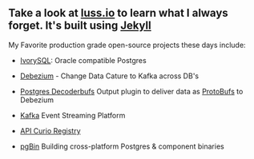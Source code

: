 ## Take a look at [luss.io](http://luss.io) to learn what I always forget.  It's built using [Jekyll](https://jekyllrb.com)

My Favorite production grade open-source projects these days include:
  
  - [IvorySQL](https://github.com/IvorySQl/IvorySQL): Oracle compatible Postgres

  - [Debezium](https://github.com/debezium/debezium) - Change Data Cature to Kafka across DB's
  - [Postgres Decoderbufs](https://github.com/debezium/postgres-decoderbufs) Output plugin to deliver data as [ProtoBufs](https://protobuf.dev) to Debezium
  - [Kafka](https://github.com/apache/kafka) Event Streaming Platform
  - [API Curio Registry](https://github.com/apicurio/apicurio-registry)

  - [pgBin](https://gituhb.com/pgedge/pgbin-build) Building cross-platform Postgres & component binaries



